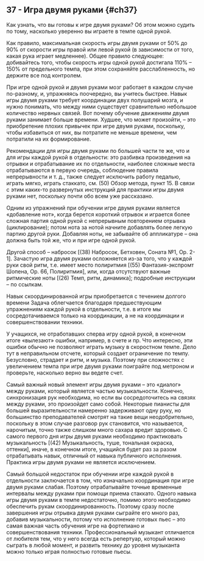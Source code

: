 ## 37 - Игра двумя руками {#ch37}

Как узнать, что вы готовы к игре двумя руками? Об этом можно судить по тому, насколько уверенно вы играете в темпе одной рукой.

Как правило, максимальная скорость игры двумя руками от 50% до 90% от скорости игры правой или левой рукой (в зависимости от того, какая рука играет медленнее). Общее правило следующее: добивайтесь того, чтобы скорость игры одной рукой достигала 110% – 150% от предельного темпа, при этом сохраняйте расслабленность, но держите все под контролем.

При игре одной рукой и двумя руками мозг работает в каждом случае по-разному, и, упражняясь поочередно, вы учитесь быстрее. Навык игры двумя руками требует координации двух полушарий мозга, и нужно понимать, что между ними существует сравнительно небольшое количество нервных связей. Вот почему обучение движениям двумя руками занимает больше времени. Худшее, что может произойти, – это приобретение плохих привычек при игре двумя руками, поскольку, чтобы избавиться от них, вы потратите не меньше времени, чем потратили на их формирование.

Рекомендации для игры двумя руками по большей части те же, что и для игры каждой рукой в отдельности: это разбивка произведения на отрывки и отрабатывание их по отдельности, наиболее сложные места отрабатываются в первую очередь, соблюдение правила непрерывности и т. д., также следует исключить работу педалью, играть мягко, играть стаккато, см. (50) Обзор метода, пункт 15. В связи с этим каких-то развернутых инструкций для практики игры двумя руками нет, поскольку почти обо всем уже рассказано.

Одним из упражнений при обучении игре двумя руками является «добавление нот», когда берется короткий отрывок и играется более сложная партия одной рукой с непрерывным повторением отрывка (циклирование); потом нота за нотой начните добавлять более легкую партию другой руки. Добавляя ноты, не забывайте об аппликатуре – она должна быть той же, что и при игре одной рукой.

Другой способ – набросок [(38) Набросок, Бетховен, Соната №1, Op. 2-1]. Зачастую игра двумя руками осложняется из-за того, что у каждой руки свой ритм, т.е. имеет место полиритмия [(55) Фантазия-экспромт Шопена, Op. 66, Полиритмия], или, когда отсутствуют важные ритмические ноты [(26) Темп, ритм, динамика]; подробные инструкции – по ссылкам.

Навык скоординированной игры приобретается с течением долгого времени Задача облегчается благодаря предшествующим упражнениям каждой рукой в отдельности, т.е. в итоге мы сосредотачиваемся только на координации, а не на координации и совершенствовании техники.

У учащихся, не отработавших сперва игру одной рукой, в конечном итоге «вылезают» ошибки, например, в счете и пр. Что интересно, эти ошибки обычно не позволяют играть музыку в скоростном темпе. Дело тут в неправильном отсчете, который создает ограничение по темпу. Безусловно, страдает и ритм, и музыка. Поэтому при сложностях с увеличением темпа при игре двумя руками поиграйте под метроном и проверьте, насколько верно вы ведете счет.

Самый важный новый элемент игры двумя руками – это «диалог» между руками, который является частью музыкальности. Конечно, синхронизация рук необходима, но если вы сосредоточитесь на связях между руками, это произойдет само собой. Некоторые пианисты для большей выразительности намеренно задерживают одну руку, но большинство преподавателей смотрят на такие вещи неодобрительно, поскольку в этом случае разговор рук становится, что называется, нарочитым, точно также слишком много сахара вредит здоровью. С самого первого дня игры двумя руками необходимо практиковать музыкальность [(42) Музыкальность, туше, тональная окраска, оттенки], иначе, в конечном итоге, учащийся будет раз за разом отрабатывать навык, отличный от навыка публичного исполнения. Практика игры двумя руками не является исключением.

Самый большой недостаток при обучении игре каждой рукой в отдельности заключается в том, что изначально координация при игре двумя руками слабая. Поэтому отрабатывайте точные временные интервалы между руками при помощи приема стаккато. Одного навыка игры двумя руками в темпе недостаточно, помимо этого необходимо обеспечить рукам скоординированность. Поэтому сразу после завершения игры отрывка двумя руками сыграйте его много раз, добавив музыкальности, потому что исполнение готовых пьес – это самая важная часть обучения игре на фортепиано и совершенствования техники. Профессиональный музыкант отличается от любителя тем, что у него всегда есть репертуар, который можно сыграть в любой момент, и развить технику до уровня музыканта можно только играя полностью готовые пьесы.
